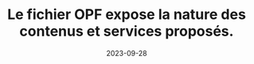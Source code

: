 ---
N: '94'
Rubrique: Identification et contact
title: Le fichier OPF expose la nature des contenus et services proposés. 
detail: La page d'accueil expose la nature des contenus et services proposés. 
categories: [" description métadonnées"]
agrege: O4094-E009
opquast: '4 094'
indiceebook: '9'
description: "Règle n° 009"
weight:  009
actif: '1'
layout: rules
date: 2023-09-28
tags: ["", ""]
objectif: ["", ""]
Meo: ""
Controle: ""
Auteur: ""
---